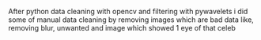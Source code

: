 After python data cleaning with opencv and filtering with pywavelets 
i did some of manual data cleaning by removing images which are bad data
like, removing blur, unwanted and image which showed 1 eye of that celeb
